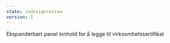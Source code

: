 ```yaml
---
state: indesignreview
version: 1
---
```


Ekspanderbart panel innhold for å legge til virksomhetssertifikat